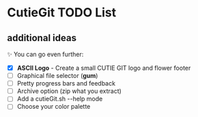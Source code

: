 # CutieGit TODO List

## additional ideas

✨ You can go even further:

- [x] **ASCII Logo** - Create a small CUTIE GIT logo and flower footer
- [ ] Graphical file selector (**gum**)
- [ ] Pretty progress bars and feedback
- [ ] Archive option (zip what you extract)
- [ ] Add a cutieGit.sh --help mode
- [ ] Choose your color palette 
